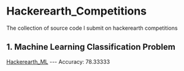# Hackerearth_Competitions
The collection of source code I submit on hackerearth competitions

## 1. Machine Learning Classification Problem
[Hackerearth_ML](https://www.hackerearth.com/challenges/competitive/hackerearth-machine-learning-challenge-pet-adoption) --- Accuracy: 78.33333 
